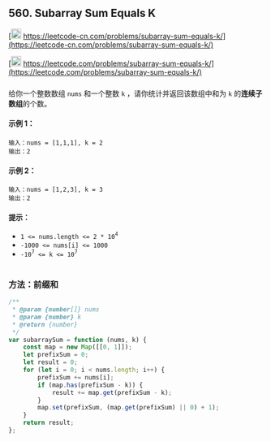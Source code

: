 ## 560. Subarray Sum Equals K

[<img src="https://static.leetcode-cn.com/cn-mono-assets/production/assets/logo-dark-cn.c42314a8.svg" height="20" /> https://leetcode-cn.com/problems/subarray-sum-equals-k/](https://leetcode-cn.com/problems/subarray-sum-equals-k/)

[<img src="https://assets.leetcode.com/static_assets/public/webpack_bundles/images/logo-dark.e99485d9b.svg" height="20"/> https://leetcode.com/problems/subarray-sum-equals-k/](https://leetcode.com/problems/subarray-sum-equals-k/)

###

给你一个整数数组 `nums` 和一个整数 `k` ，请你统计并返回该数组中和为 `k` 的**连续子数组**的个数。

#### 示例 1：

```
输入：nums = [1,1,1], k = 2
输出：2
```

#### 示例 2：

```
输入：nums = [1,2,3], k = 3
输出：2
```

#### 提示：

-   `1 <= nums.length <= 2 * 10`<sup>`4`</sup>
-   `-1000 <= nums[i] <= 1000`
-   `-10`<sup>`7`</sup>` <= k <= 10`<sup>`7`</sup>

#

### 方法：前缀和

```js
/**
 * @param {number[]} nums
 * @param {number} k
 * @return {number}
 */
var subarraySum = function (nums, k) {
    const map = new Map([[0, 1]]);
    let prefixSum = 0;
    let result = 0;
    for (let i = 0; i < nums.length; i++) {
        prefixSum += nums[i];
        if (map.has(prefixSum - k)) {
            result += map.get(prefixSum - k);
        }
        map.set(prefixSum, (map.get(prefixSum) || 0) + 1);
    }
    return result;
};
```
